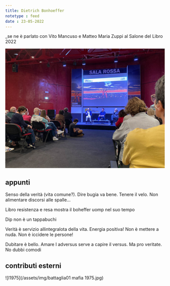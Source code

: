 ```yaml
---
title: Dietrich Bonhoeffer
notetype : feed
date : 23-05-2022
---
```


_se ne è parlato con Vito Mancuso e Matteo Maria Zuppi al Salone del Libro 2022

![salone libro 2022](/assets/foto/salto_mancuso.jpg)

## appunti
Senso della verità (vita comune?). Dire bugia va bene. Tenere il velo. Non alimentare discorsi alle spalle…

Libro resistenza e resa mostra il boheffer uomp nel suo tempo

Dip non è un tappabuchi

Verità è servizio allintegralota della vita. Energia positiva! Non è mettere a nuda. Non è iccidere le persone!

Dubitare è bello. Amare l adversus serve a capire il versus. Ma pro veritate. No dubbi comodi

## contributi esterni

![l1975](/assets/img/battaglia01 mafia 1975.jpg)